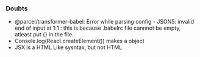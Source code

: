 ### Doubts
- @parcel/transformer-babel: Error while parsing config - JSON5: invalid end of input at 1:1 : this is because .babelrc file cannnot be empty, atleast put {} in the file.
- Console.log(React.createElement()) makes a object
- JSX is a HTML Like sysntax, but not HTML